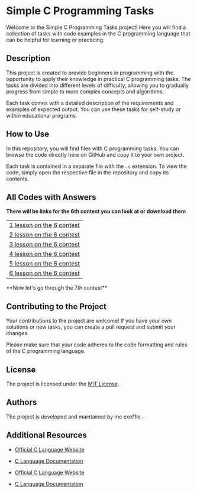 
# Simple C Programming Tasks
<head>
<link rel="stylesheet" type="text/css" href="styles.css">
</head>

Welcome to the Simple C Programming Tasks project! Here you will find a collection of tasks with code examples in the C programming language that can be helpful for learning or practicing.

## Description

This project is created to provide beginners in programming with the opportunity to apply their knowledge in practical C programming tasks. The tasks are divided into different levels of difficulty, allowing you to gradually progress from simple to more complex concepts and algorithms.

Each task comes with a detailed description of the requirements and examples of expected output. You can use these tasks for self-study or within educational programs.

## How to Use

In this repository, you will find files with C programming tasks. You can browse the code directly here on GitHub and copy it to your own project.

Each task is contained in a separate file with the `.c` extension. To view the code, simply open the respective file in the repository and copy its contents.

## All Codes with Answers
**There will be links for the 6th contest you can look at or download them**<br>

<table>
  <tr>
    <td><a href="./lesson%201/lesson%201.c">1 lesson on the 6 contest</a></td>
  </tr>
  <tr>
    <td><a href="./lesson%202/lesson%202.c">2 lesson on the 6 contest</a></td>
  </tr>
  <tr>
    <td><a href="./lesson%203/lesson%203.c">3 lesson on the 6 contest</a></td>
  </tr>
  <tr>
    <td><a href="./lesson%204/lesson%204.c">4 lesson on the 6 contest</a></td>
  </tr>
  <tr>
    <td><a href="./lesson%205/lesson%205.c">5 lesson on the 6 contest</a></td>
  </tr>
  <tr>
    <td><a href="./lesson%206/lesson%206.c">6 lesson on the 6 contest</a></td>
  </tr>
</table>
**Now let's go through the 7th contest**









## Contributing to the Project

Your contributions to the project are welcome! If you have your own solutions or new tasks, you can create a pull request and submit your changes.

Please make sure that your code adheres to the code formatting and rules of the C programming language.

## License

The project is licensed under the [MIT License](LICENSE).

## Authors

The project is developed and maintained by me exef1le .

## Additional Resources

- [Official C Language Website](https://www.iso.org/standard/74528.html)
- [C Language Documentation](https://en.cppreference.com/w/c)



- [Official C Language Website](https://www.iso.org/standard/74528.html)
- [C Language Documentation](https://en.cppreference.com/w/c)

